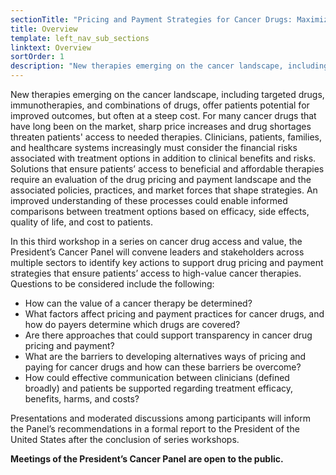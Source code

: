 ```yaml
---
sectionTitle: "Pricing and Payment Strategies for Cancer Drugs: Maximizing Patients' Access to Beneficial Therapies"
title: Overview
template: left_nav_sub_sections
linktext: Overview
sortOrder: 1
description: "New therapies emerging on the cancer landscape, including targeted drugs, immunotherapies, and combinations of drugs, offer patients potential for improved outcomes, but often at a steep cost. The President’s Cancer Panel convened leaders and stakeholders across multiple sectors to identify key actions to support drug pricing and payment strategies that ensure patients’ access to high-value cancer therapies."
---
```


New therapies emerging on the cancer landscape, including targeted drugs, immunotherapies, and combinations of drugs, offer patients potential for improved outcomes, but often at a steep cost. For many cancer drugs that have long been on the market, sharp price increases and drug shortages threaten patients' access to needed therapies. Clinicians, patients, families, and healthcare systems increasingly must consider the financial risks associated with treatment options in addition to clinical benefits and risks. Solutions that ensure patients’ access to beneficial and affordable therapies require an evaluation of the drug pricing and payment landscape and the associated policies, practices, and market forces that shape strategies. An improved understanding of these processes could enable informed comparisons between treatment options based on efficacy, side effects, quality of life, and cost to patients.

In this third workshop in a series on cancer drug access and value, the President’s Cancer Panel will convene leaders and stakeholders across multiple sectors to identify key actions to support drug pricing and payment strategies that ensure patients’ access to high-value cancer therapies. Questions to be considered include the following:

- How can the value of a cancer therapy be determined?
- What factors affect pricing and payment practices for cancer drugs, and how do payers determine which drugs are covered?
- Are there approaches that could support transparency in cancer drug pricing and payment?
- What are the barriers to developing alternatives ways of pricing and paying for cancer drugs and how can these barriers be overcome?
- How could effective communication between clinicians (defined broadly) and patients be supported regarding treatment efficacy, benefits, harms, and costs?

Presentations and moderated discussions among participants will inform the Panel’s recommendations in a formal report to the President of the United States after the conclusion of series workshops.

**Meetings of the President’s Cancer Panel are open to the public.**
